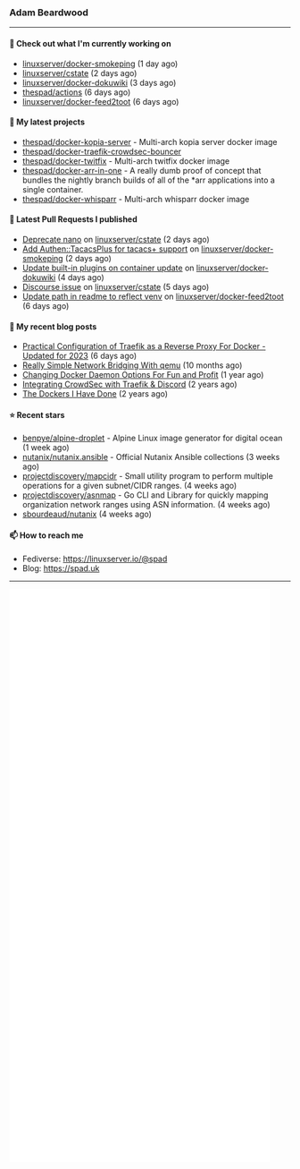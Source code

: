 ### Adam Beardwood
---
#### 👷 Check out what I'm currently working on

- [linuxserver/docker-smokeping](https://github.com/linuxserver/docker-smokeping) (1 day ago)
- [linuxserver/cstate](https://github.com/linuxserver/cstate) (2 days ago)
- [linuxserver/docker-dokuwiki](https://github.com/linuxserver/docker-dokuwiki) (3 days ago)
- [thespad/actions](https://github.com/thespad/actions) (6 days ago)
- [linuxserver/docker-feed2toot](https://github.com/linuxserver/docker-feed2toot) (6 days ago)

#### 🌱 My latest projects

- [thespad/docker-kopia-server](https://github.com/thespad/docker-kopia-server) - Multi-arch kopia server docker image 
- [thespad/docker-traefik-crowdsec-bouncer](https://github.com/thespad/docker-traefik-crowdsec-bouncer)
- [thespad/docker-twitfix](https://github.com/thespad/docker-twitfix) - Multi-arch twitfix docker image
- [thespad/docker-arr-in-one](https://github.com/thespad/docker-arr-in-one) - A really dumb proof of concept that bundles the nightly branch builds of all of the *arr applications into a single container.
- [thespad/docker-whisparr](https://github.com/thespad/docker-whisparr) - Multi-arch whisparr docker image

#### 🔨 Latest Pull Requests I published

- [Deprecate nano](https://github.com/linuxserver/cstate/pull/169) on [linuxserver/cstate](https://github.com/linuxserver/cstate) (2 days ago)
- [Add Authen::TacacsPlus for tacacs&#43; support](https://github.com/linuxserver/docker-smokeping/pull/157) on [linuxserver/docker-smokeping](https://github.com/linuxserver/docker-smokeping) (2 days ago)
- [Update built-in plugins on container update](https://github.com/linuxserver/docker-dokuwiki/pull/65) on [linuxserver/docker-dokuwiki](https://github.com/linuxserver/docker-dokuwiki) (4 days ago)
- [Discourse issue](https://github.com/linuxserver/cstate/pull/168) on [linuxserver/cstate](https://github.com/linuxserver/cstate) (5 days ago)
- [Update path in readme to reflect venv](https://github.com/linuxserver/docker-feed2toot/pull/12) on [linuxserver/docker-feed2toot](https://github.com/linuxserver/docker-feed2toot) (6 days ago)

#### 📜 My recent blog posts

- [Practical Configuration of Traefik as a Reverse Proxy For Docker - Updated for 2023](https://spad.uk/practical-configuration-of-traefik-as-a-reverse-proxy-for-docker-updated-for-2023/) (6 days ago)
- [Really Simple Network Bridging With qemu](https://spad.uk/really-simple-network-bridging-with-qemu/) (10 months ago)
- [Changing Docker Daemon Options For Fun and Profit](https://spad.uk/changing-docker-daemon-options-for-fun-and-profit/) (1 year ago)
- [Integrating CrowdSec with Traefik &amp; Discord](https://spad.uk/integrating-crowdsec-with-traefik-discord/) (2 years ago)
- [The Dockers I Have Done](https://spad.uk/the-dockers-ive-done/) (2 years ago)

#### ⭐ Recent stars

- [benpye/alpine-droplet](https://github.com/benpye/alpine-droplet) - Alpine Linux image generator for digital ocean (1 week ago)
- [nutanix/nutanix.ansible](https://github.com/nutanix/nutanix.ansible) - Official Nutanix Ansible collections (3 weeks ago)
- [projectdiscovery/mapcidr](https://github.com/projectdiscovery/mapcidr) - Small utility program to perform multiple operations for a given subnet/CIDR ranges. (4 weeks ago)
- [projectdiscovery/asnmap](https://github.com/projectdiscovery/asnmap) - Go CLI and Library for quickly mapping organization network ranges using ASN information. (4 weeks ago)
- [sbourdeaud/nutanix](https://github.com/sbourdeaud/nutanix) (4 weeks ago)

#### 📫 How to reach me
- Fediverse: https://linuxserver.io/@spad
- Blog: https://spad.uk
---
<img src="https://raw.githubusercontent.com/thespad/thespad/main/github-metrics.svg">

